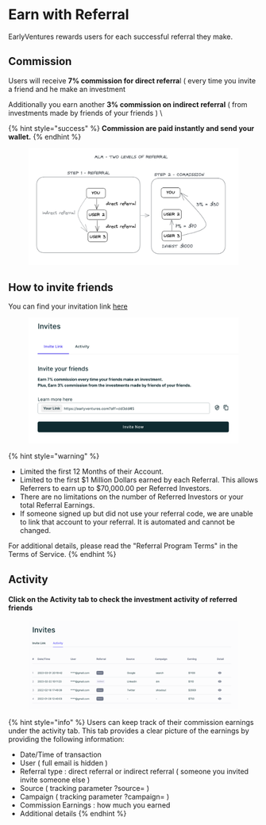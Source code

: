 # Earn with Referral

EarlyVentures rewards users for each successful referral they make.&#x20;

## Commission&#x20;

Users will receive **7% commission for direct referra**l ( every time you invite a friend and he make an investment&#x20;

Additionally you earn another **3% commission on indirect referral** ( from investments made by friends of your friends ) \


{% hint style="success" %}
**Commission are paid instantly and send your wallet.**
{% endhint %}

<figure><img src="../../.gitbook/assets/CleanShot 2023-03-19 at 15.15.49@2x.png" alt=""><figcaption></figcaption></figure>

## How to invite friends

You can find your invitation link [here](https://earlyventures.com/invite)

<figure><img src="../../.gitbook/assets/CleanShot 2023-03-19 at 13.53.32@2x.png" alt=""><figcaption></figcaption></figure>

{% hint style="warning" %}
* Limited the first 12 Months of their Account.
* Limited to the first $1 Million Dollars earned by each Referral. This allows Referrers to earn up to $70,000.00 per Referred Investors.
* There are no limitations on the number of Referred Investors or your total Referral Earnings.
* If someone signed up but did not use your referral code, we are unable to link that account to your referral. It is automated and cannot be changed.

For additional details, please read the "Referral Program Terms" in the Terms of Service.
{% endhint %}

## Activity

#### Click on the Activity tab to check the investment activity of referred friends

<figure><img src="../../.gitbook/assets/CleanShot 2023-03-19 at 14.01.19@2x.png" alt=""><figcaption></figcaption></figure>

{% hint style="info" %}
Users can keep track of their commission earnings under the activity tab. This tab provides a clear picture of the earnings by providing the following information:

* Date/Time of transaction
* User ( full email is hidden )&#x20;
* Referral type : direct referral or indirect referral ( someone you invited invite someone else )&#x20;
* Source ( tracking parameter ?source= )&#x20;
* Campaign ( tracking parameter ?campaign= )&#x20;
* Commission Earnings : how much you earned
* Additional details
{% endhint %}
